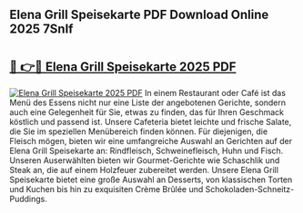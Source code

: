 ## Elena Grill Speisekarte PDF Download Online 2025 7SnIf

# <h2><a href="http://gcegtb.nevu.top/?p=Elena+Grill+Speisekarte">🔗 👉🔴 Elena Grill Speisekarte 2025 PDF</a></h2>

[![Elena Grill Speisekarte 2025 PDF](https://i.imgur.com/dBaPXMq.png)](http://gcegtb.nevu.top/?p=Elena+Grill+Speisekarte)
In einem Restaurant oder Café ist das Menü des Essens nicht nur eine Liste der angebotenen Gerichte, sondern auch eine Gelegenheit für Sie, etwas zu finden, das für Ihren Geschmack köstlich und passend ist. Unsere Cafeteria bietet leichte und frische Salate, die Sie im speziellen Menübereich finden können. Für diejenigen, die Fleisch mögen, bieten wir eine umfangreiche Auswahl an Gerichten auf der Elena Grill Speisekarte an: Rindfleisch, Schweinefleisch, Huhn und Fisch. Unseren Auserwählten bieten wir Gourmet-Gerichte wie Schaschlik und Steak an, die auf einem Holzfeuer zubereitet werden. Unsere Elena Grill Speisekarte bietet eine große Auswahl an Desserts, von klassischen Torten und Kuchen bis hin zu exquisiten Crème Brûlée und Schokoladen-Schneitz-Puddings.
